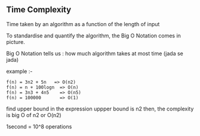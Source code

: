 ## Time Complexity

Time taken by an algorithm as a function of the length of input

To standardise and quantify the algorithm, the Big O Notation comes in picture.

Big O Notation tells us : how much algorithm takes at most time (jada se jada)

example :-

    f(n) = 3n2 + 5n   => O(n2)
    f(n) = n + 100logn  => O(n)
    f(n) = 3n3 + 4n5    => O(n5)
    f(n) = 100000       => O(1)

find upper bound in the expression
uppper bound is n2
then, the complexity is big O of n2 
   or  O(n2)

   1second = 10^8 operations

